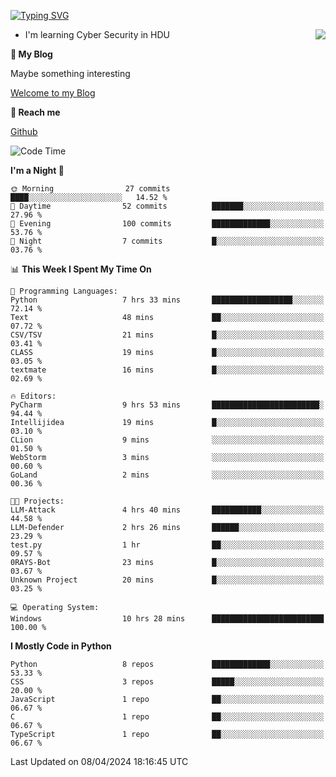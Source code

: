 [![Typing SVG](https://readme-typing-svg.herokuapp.com?font=Fira+Code&pause=1000&random=false&width=450&height=60&lines=Hello+%F0%9F%91%8B%F0%9F%8F%BB;I'm+JBNRZ)](https://git.io/typing-svg)

<a href="#">
  <img align="right" src="https://github-readme-stats.vercel.app/api?username=JBNRZ&show_icons=true&bg_color=15,f2f7fd,E0EAFC" />
</a>

- I'm learning Cyber Security in HDU

 **🌱 My Blog**

Maybe something interesting

[Welcome to my Blog](https://jbnrz.com.cn/)

 **💬 Reach me** 

[Github](https://github.com/JBNRZ)


<!--START_SECTION:waka-->
![Code Time](http://img.shields.io/badge/Code%20Time-418%20hrs%2044%20mins-blue)

**I'm a Night 🦉** 

```text
🌞 Morning                27 commits          ████░░░░░░░░░░░░░░░░░░░░░   14.52 % 
🌆 Daytime                52 commits          ███████░░░░░░░░░░░░░░░░░░   27.96 % 
🌃 Evening                100 commits         █████████████░░░░░░░░░░░░   53.76 % 
🌙 Night                  7 commits           █░░░░░░░░░░░░░░░░░░░░░░░░   03.76 % 
```


📊 **This Week I Spent My Time On** 

```text
💬 Programming Languages: 
Python                   7 hrs 33 mins       ██████████████████░░░░░░░   72.14 % 
Text                     48 mins             ██░░░░░░░░░░░░░░░░░░░░░░░   07.72 % 
CSV/TSV                  21 mins             █░░░░░░░░░░░░░░░░░░░░░░░░   03.41 % 
CLASS                    19 mins             █░░░░░░░░░░░░░░░░░░░░░░░░   03.05 % 
textmate                 16 mins             █░░░░░░░░░░░░░░░░░░░░░░░░   02.69 % 

🔥 Editors: 
PyCharm                  9 hrs 53 mins       ████████████████████████░   94.44 % 
Intellijidea             19 mins             █░░░░░░░░░░░░░░░░░░░░░░░░   03.10 % 
CLion                    9 mins              ░░░░░░░░░░░░░░░░░░░░░░░░░   01.50 % 
WebStorm                 3 mins              ░░░░░░░░░░░░░░░░░░░░░░░░░   00.60 % 
GoLand                   2 mins              ░░░░░░░░░░░░░░░░░░░░░░░░░   00.36 % 

🐱‍💻 Projects: 
LLM-Attack               4 hrs 40 mins       ███████████░░░░░░░░░░░░░░   44.58 % 
LLM-Defender             2 hrs 26 mins       ██████░░░░░░░░░░░░░░░░░░░   23.29 % 
test.py                  1 hr                ██░░░░░░░░░░░░░░░░░░░░░░░   09.57 % 
0RAYS-Bot                23 mins             █░░░░░░░░░░░░░░░░░░░░░░░░   03.67 % 
Unknown Project          20 mins             █░░░░░░░░░░░░░░░░░░░░░░░░   03.25 % 

💻 Operating System: 
Windows                  10 hrs 28 mins      █████████████████████████   100.00 % 
```

**I Mostly Code in Python** 

```text
Python                   8 repos             █████████████░░░░░░░░░░░░   53.33 % 
CSS                      3 repos             █████░░░░░░░░░░░░░░░░░░░░   20.00 % 
JavaScript               1 repo              ██░░░░░░░░░░░░░░░░░░░░░░░   06.67 % 
C                        1 repo              ██░░░░░░░░░░░░░░░░░░░░░░░   06.67 % 
TypeScript               1 repo              ██░░░░░░░░░░░░░░░░░░░░░░░   06.67 % 
```




 Last Updated on 08/04/2024 18:16:45 UTC
<!--END_SECTION:waka-->
